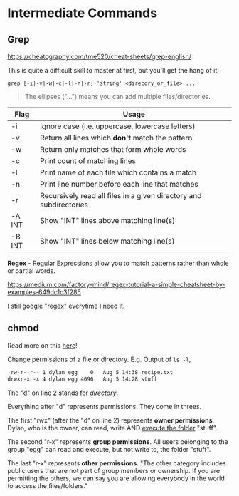 # Intermediate Commands

## Grep

https://cheatography.com/tme520/cheat-sheets/grep-english/

This is quite a difficult skill to master at first, but you'll get the hang of it. 

`grep [-i|-v|-w|-c|-l|-n|-r] 'string' <direcory_or_file> ...`

> The ellipses ("...") means you can add multiple files/directories. 

| Flag | Usage |
| -- | -- |
| -i | Ignore case (i.e. uppercase, lowercase letters) |
| -v | Return all lines which **don't** match the pattern |
| -w | Return only matches that form whole words |
| -c | Print count of matching lines |
| -l | Print name of each file which contains a match |
| -n | Print line number before each line that matches |
| -r | Recursively read all files in a given directory and subdirectories |
| -A INT | Show "INT" lines above matching line(s) |
| -B INT | Show "INT" lines below matching line(s) |

**Regex** - Regular Expressions allow you to match patterns rather than whole or partial words.

https://medium.com/factory-mind/regex-tutorial-a-simple-cheatsheet-by-examples-649dc1c3f285 

I still google "regex" everytime I need it.

## chmod

Read more on this [here](https://linuxhint.com/give-user-folder-permission-linux/)!

Change permissions of a file or directory. E.g. Output of `ls -l`,

```bash
-rw-r--r-- 1 dylan egg    0   Aug 5 14:38 recipe.txt 
drwxr-xr-x 4 dylan egg 4096   Aug 5 14:28 stuff 
```

The "d" on line 2 stands for *directory*.

Everything after "d" represents permissions. They come in threes. 

The first "rwx" (after the "d" on line 2) represents **owner permissions**. Dylan, who is the owner, can read, write AND [execute the folder](https://unix.stackexchange.com/questions/150449/what-does-execute-permission-mean-on-a-folder) "stuff". 

The second "r-x" represents **group permissions**. All users belonging to the group "egg" can read and execute, but not write to, the folder "stuff".

The last "r-x" represents **other permissions**. "The other category includes public users that are not part of group members or ownership. If you are permitting the others, we can say you are allowing everybody in the world to access the files/folders."